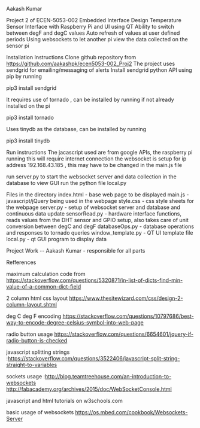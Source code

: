Aakash Kumar

Project 2 of ECEN-5053-002 Embedded Interface Design 
Temperature Sensor Interface with Raspberry Pi and UI using QT Ability to switch between degF and degC values Auto refresh of values at user defined periods
Using websockets to let another pi view the data collected on the sensor pi

Installation Instructions Clone github repository from https://github.com/aakashpk/ecen5053-002_Proj2 
The project uses sendgrid for emailing/messaging of alerts Install sendgrid python API using pip by running

pip3 install sendgrid

It requires use of tornado , can be installed by running if not already installed on the pi

pip3 install tornado

Uses tinydb as the database, can be installed by running 

pip3 install tinydb 

Run instructions
The jacascript used are from google APIs, the raspberry pi running this will require internet connection
the websocket is setup for ip address 192.168.43.185 , this may have to be changed in the main.js file

run server.py to start the websocket server and data collection in the database
to view GUI run the python file local.py

Files in the directory
index.html - base web page to be displayed
main.js - javascript/jQuery being used in the webpage
style.css - css style sheets for the webpage
server.py - setup of websocket server and database and continuous data update
sensorRead.py - hardware interface functions, reads values from the DHT sensor and GPIO setup, also takes care of unit conversion between degC and degF
databaseOps.py - database operations and responses to tornado queries
window_template.py - QT UI template file
local.py - qt GUI program to display data


Project Work --  Aakash Kumar - responsible for all parts

Refferences

maximum calculation code from https://stackoverflow.com/questions/5320871/in-list-of-dicts-find-min-value-of-a-common-dict-field

2 column html css layout https://www.thesitewizard.com/css/design-2-column-layout.shtml

deg C deg F encoding https://stackoverflow.com/questions/10797686/best-way-to-encode-degree-celsius-symbol-into-web-page

radio button usage https://stackoverflow.com/questions/6654601/jquery-if-radio-button-is-checked

javascript splitting strings :https://stackoverflow.com/questions/3522406/javascript-split-string-straight-to-variables

sockets usage :http://blog.teamtreehouse.com/an-introduction-to-websockets
				http://fabacademy.org/archives/2015/doc/WebSocketConsole.html
				
javascript and html tutorials on w3schools.com				

basic usage of websockets https://os.mbed.com/cookbook/Websockets-Server









